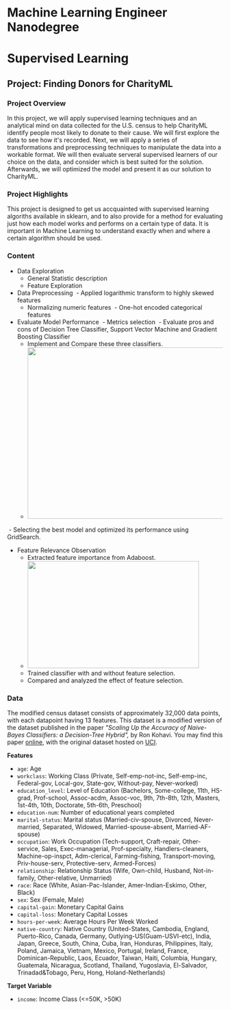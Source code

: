 # Machine Learning Engineer Nanodegree
# Supervised Learning
## Project: Finding Donors for CharityML

### Project Overview
In this project, we will apply supervised learning techniques and an analytical mind on data collected for the U.S. census to help CharityML identify people most likely to donate to their cause. We will first explore the data to see how it's recorded. Next, we will apply a series of transformations and preprocessing techniques to manipulate the data into a workable format. We will then evaluate serveral supervised learners of our choice on the data, and consider which is best suited for the solution. Afterwards, we will optimized the model and present it as our solution to CharityML. 

### Project Highlights
This project is designed to get us accquainted with supervised learning algoriths available in sklearn, and to also provide for a method for evaluating just how each model works and performs on a certain type of data. It is important in Machine Learning to understand exactly when and where a certain algorithm should be used. 

### Content
- Data Exploration
  - General Statistic description
  - Feature Exploration
- Data Preprocessing
  - Applied logarithmic transform to highly skewed features
  - Normalizing numeric features
  - One-hot encoded categorical features
- Evaluate Model Performance
  - Metrics selection
  - Evaluate pros and cons of Decision Tree Classifier, Support Vector Machine and Gradient Boosting Classifier
  - Implement and Compare these three classifiers.
  - <img src="https://user-images.githubusercontent.com/17235054/32567714-1dd2fcda-c48a-11e7-9182-fd4df8781b86.png" width=700 height=400>
  - Selecting the best model and optimized its performance using GridSearch. 
- Feature Relevance Observation
  - Extracted feature importance from Adaboost.
  - <img src="https://user-images.githubusercontent.com/17235054/32568143-6a8857b8-c48b-11e7-8b06-683b6711bba6.png" width=400 height=250>
  - Trained classifier with and without feature selection.
  - Compared and analyzed the effect of feature selection. 



### Data

The modified census dataset consists of approximately 32,000 data points, with each datapoint having 13 features. This dataset is a modified version of the dataset published in the paper *"Scaling Up the Accuracy of Naive-Bayes Classifiers: a Decision-Tree Hybrid",* by Ron Kohavi. You may find this paper [online](https://www.aaai.org/Papers/KDD/1996/KDD96-033.pdf), with the original dataset hosted on [UCI](https://archive.ics.uci.edu/ml/datasets/Census+Income).

**Features**
- `age`: Age
- `workclass`: Working Class (Private, Self-emp-not-inc, Self-emp-inc, Federal-gov, Local-gov, State-gov, Without-pay, Never-worked)
- `education_level`: Level of Education (Bachelors, Some-college, 11th, HS-grad, Prof-school, Assoc-acdm, Assoc-voc, 9th, 7th-8th, 12th, Masters, 1st-4th, 10th, Doctorate, 5th-6th, Preschool)
- `education-num`: Number of educational years completed
- `marital-status`: Marital status (Married-civ-spouse, Divorced, Never-married, Separated, Widowed, Married-spouse-absent, Married-AF-spouse)
- `occupation`: Work Occupation (Tech-support, Craft-repair, Other-service, Sales, Exec-managerial, Prof-specialty, Handlers-cleaners, Machine-op-inspct, Adm-clerical, Farming-fishing, Transport-moving, Priv-house-serv, Protective-serv, Armed-Forces)
- `relationship`: Relationship Status (Wife, Own-child, Husband, Not-in-family, Other-relative, Unmarried)
- `race`: Race (White, Asian-Pac-Islander, Amer-Indian-Eskimo, Other, Black)
- `sex`: Sex (Female, Male)
- `capital-gain`: Monetary Capital Gains
- `capital-loss`: Monetary Capital Losses
- `hours-per-week`: Average Hours Per Week Worked
- `native-country`: Native Country (United-States, Cambodia, England, Puerto-Rico, Canada, Germany, Outlying-US(Guam-USVI-etc), India, Japan, Greece, South, China, Cuba, Iran, Honduras, Philippines, Italy, Poland, Jamaica, Vietnam, Mexico, Portugal, Ireland, France, Dominican-Republic, Laos, Ecuador, Taiwan, Haiti, Columbia, Hungary, Guatemala, Nicaragua, Scotland, Thailand, Yugoslavia, El-Salvador, Trinadad&Tobago, Peru, Hong, Holand-Netherlands)

**Target Variable**
- `income`: Income Class (<=50K, >50K)
